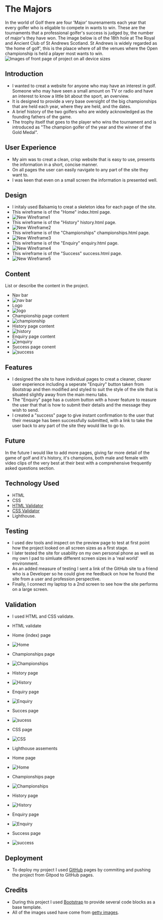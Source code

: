 # The Majors
 In the world of Golf there are four 'Major' tourenaments each year that every golfer who is eligable to compete in wants to win. These are the tournaments that a professional golfer's success is judged by, the number of major's they have won. The image below is of the 18th hole at The Royal and Ancient Club of St Andrews Scotland. St Andrews is widely regarded as 'the home of golf', this is the plaace where of all the venues where the Open championship is held a player most wants to win.
![Images of front page of project on all device sizes](/assets/images/Screenshot%202024-11-15%20211628.png)

## Introduction
- I wanted to creat a website for anyone who may have an interest in golf. Someone who may have seen a small amount on TV or radio and have an interest to know a little bit about the sport, an overview. 
- It is designed to provide a very base oversight of the big championships that are held each year, where they are held, and the dates.
- A brief history of the two golfers who are widely acknowledged as the founding fathers of the game.
- The trophy itself that goes to the player who wins the tournament and is introduced as "The champion golfer of the year and the winner of the Gold Medal". 

## User Experience
- My aim was to creat a clean, crisp website that is easy to use, presents the information in a short, concise manner.
- On all pages the user can easily navigate to any part of the site they want to.
- I was keen that even on a small screen the information is presented well.

## Design
- I initaly used Balsamiq to creat a skeleton idea for each page of the site.
- This wireframe is of the "Home" index.html page.
- ![New Wireframe1](/assets/images/New%20Wireframe%201.png)
- This wireframe is of the "History" history.html page.
- ![New Wireframe2](/assets/images/New%20Wireframe%202.png)
- This wireframe is of the "Championships" championships.html page.
- ![New Wireframe3](/assets/images/New%20Wireframe%203.png)
- This wireframe is of the "Enquiry" enquiry.html page.
- ![New Wireframe4](/assets/images/New%20Wireframe%204.png)
- This wireframe is of the "Success" success.html page.
- ![New Wireframe5](/assets/images/New%20Wireframe%205.png)

## Content
List or describe the content in the project.
- Nav bar
- ![nav bar](/assets/images/Screenshot%202024-11-18%20113544.png)
- Logo
- ![logo](/assets/images/Screenshot%202024-11-18%20113610.png)
- Championship page content
- ![championship](/assets/images/Screenshot%202024-11-18%20113632.png)
- History page content
- ![history](/assets/images/Screenshot%202024-11-18%20113713.png)
- Enquiry page content
- ![enquiry](/assets/images/Screenshot%202024-11-18%20113745.png)
- Success page conent
- ![success](/assets/images/Screenshot%202024-11-18%20113840.png)

## Features
- I designed the site to have individual pages to creat a cleaner, clearer user experience including a seperate "Enquiry" button taken from Bootstrap and then modified and styled to suit the style of the site that is situated slightly away from the main menu tabs.
- The "Enquiry" page has a custom button with a hover feature to reasure the user that that is how to submit their details and the message they wish to send.
- I created a "success" page to give instant confirmation to the user that their message has been successfully submitted, with a link to take the user back to any part of the site they would like to go to.

## Future
In the future I would like to add more pages, giving far more detail of the game of golf and it's history, it's champions, both male and female with video clips of the very best at their best with a comprehensive frequently asked questions section.

## Technology Used
- HTML
- CSS
- [HTML Validator](https://validator.w3.org/)
- [CSS Validator](https://jigsaw.w3.org/css-validator/)
- Lighthouse.

## Testing
- I used  dev tools and inspect on the preview page to test at first point how the project looked on all screen sizes as a first stage.
- I later tested the site for usability on my own personal phone as well as my own I pad to simluate different screen sizes in a 'real world' environment.
- As an added measure of testing I sent a link of the GitHub site to a friend who is a Developer so he could give me feedback on how he found the site from a user and profession perspective.
- Finally, I connect my laptop to a 2nd screen to see how the site performs on a large screen.

## Validation
- I used HTML and CSS validate.
- HTML validate
- Home (index) page
- ![Home](/assets/images/Screenshot%202024-11-16%20171702.png)
- Championships page
- ![Championships](/assets/images/Screenshot%202024-11-16%20171016.png)
- History page
- ![History](/assets/images/Screenshot%202024-11-16%20171107.png)
- Enquiry page
- ![Enquiry](/assets/images/Screenshot%202024-11-16%20135222.png)
- Succes page
- ![sucess](/assets/images/Screenshot%202024-11-16%20171905.png)
- CSS page
- ![CSS](/assets/images/Screenshot%202024-11-16%20135305.png)

- Lighthouse assements
- Home page
- ![Home](/assets/images/Screenshot%202024-11-16%20113200.png)
- Championships page
- ![Championships](/assets/images/Screenshot%202024-11-16%20113256.png)
- History page
- ![History](/assets/images/Screenshot%202024-11-16%20113340.png)
- Enquiry page
- ![Enquiry](/assets/images/Screenshot%202024-11-16%20113518.png)
- Success page
- ![success](/assets/images/Screenshot%202024-11-16%20113518.png)
## Deployment
- To deploy my project I used [GitHub](https://github.com/) pages by commiting and pushing the project from Gitpod to GitHub pages.

## Credits
- During this project I used [Bootstrap](https://getbootstrap.com/) to provide several code blocks as a base template.
- All of the images used have come from [getty images](https://www.gettyimages.co.uk/). 




